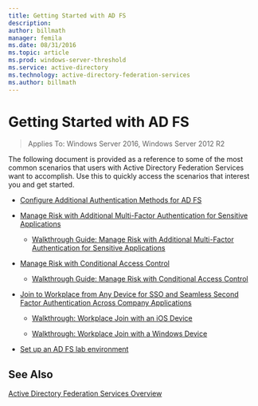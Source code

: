```yaml
---
title: Getting Started with AD FS
description:
author: billmath
manager: femila
ms.date: 08/31/2016
ms.topic: article
ms.prod: windows-server-threshold
ms.service: active-directory
ms.technology: active-directory-federation-services
ms.author: billmath
---
```

# Getting Started with AD FS

>Applies To: Windows Server 2016, Windows Server 2012 R2

The following document is provided as a reference to some of the most common scenarios that users with Active Directory Federation Services want to accomplish.  Use this to quickly access the scenarios that interest you and get started.


-   [Configure Additional Authentication Methods for AD FS](../ad-fs/get-started/Configure-Additional-Authentication-Methods-for-AD-FS.md)

-   [Manage Risk with Additional Multi-Factor Authentication for Sensitive Applications](../ad-fs/get-started/Manage-Risk-with-Additional-Multi-Factor-Authentication-for-Sensitive-Applications.md)

    -   [Walkthrough Guide: Manage Risk with Additional Multi-Factor Authentication for Sensitive Applications](../ad-fs/get-started/Walkthrough-Guide--Manage-Risk-with-Additional-Multi-Factor-Authentication-for-Sensitive-Applications.md)</p>

-   [Manage Risk with Conditional Access Control](../ad-fs/get-started/Manage-Risk-with-Conditional-Access-Control.md)

    -   [Walkthrough Guide: Manage Risk with Conditional Access Control](../ad-fs/get-started/Walkthrough-Guide--Manage-Risk-with-Conditional-Access-Control.md)</p>

-   [Join to Workplace from Any Device for SSO and Seamless Second Factor Authentication Across Company Applications](../ad-fs/get-started/Join-to-Workplace-from-Any-Device-for-SSO-and-Seamless-Second-Factor-Authentication-Across-Company-Applications.md)

    -   [Walkthrough: Workplace Join with an iOS Device](../ad-fs/get-started/Walkthrough--Workplace-Join-with-an-iOS-Device.md)

    -   [Walkthrough: Workplace Join with a Windows Device](../ad-fs/get-started/Walkthrough--Workplace-Join-with-a-Windows-Device.md)
- [Set up an AD FS lab environment](../ad-fs/get-started/Set-up-an-AD-FS-lab-environment.md)


## See Also
[Active Directory Federation Services Overview](AD-FS-2016-Overview.md)



